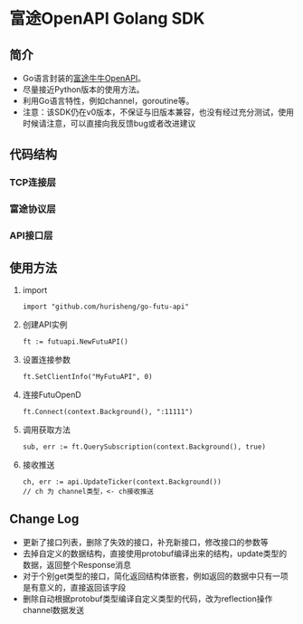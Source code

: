 # 富途OpenAPI Golang SDK

## 简介

* Go语言封装的[富途牛牛OpenAPI](https://openapi.futunn.com/futu-api-doc/)。
* 尽量接近Python版本的使用方法。
* 利用Go语言特性，例如channel，goroutine等。
* 注意：该SDK仍在v0版本，不保证与旧版本兼容，也没有经过充分测试，使用时候请注意，可以直接向我反馈bug或者改进建议

## 代码结构

### TCP连接层

### 富途协议层

### API接口层

## 使用方法

1. import

    ```
    import "github.com/hurisheng/go-futu-api"
    ```

1. 创建API实例

    ```
    ft := futuapi.NewFutuAPI()
    ```

1. 设置连接参数

    ```
    ft.SetClientInfo("MyFutuAPI", 0)
    ```

1. 连接FutuOpenD

    ```
    ft.Connect(context.Background(), ":11111")
    ```

1. 调用获取方法

    ```
    sub, err := ft.QuerySubscription(context.Background(), true)
    ```

1. 接收推送

    ```
    ch, err := api.UpdateTicker(context.Background())
    // ch 为 channel类型，<- ch接收推送
    ```

## Change Log

* 更新了接口列表，删除了失效的接口，补充新接口，修改接口的参数等
* 去掉自定义的数据结构，直接使用protobuf编译出来的结构，update类型的数据，返回整个Response消息
* 对于个别get类型的接口，简化返回结构体嵌套，例如返回的数据中只有一项是有意义的，直接返回该字段
* 删除自动根据protobuf类型编译自定义类型的代码，改为reflection操作channel数据发送
